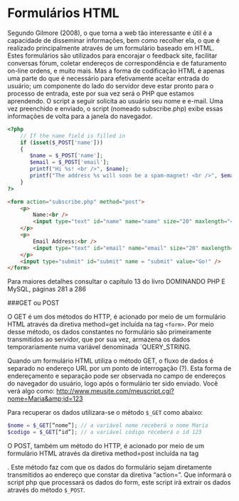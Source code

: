 # Formulários HTML

Segundo Gilmore (2008), o que torna a web tão interessante e útil é a capacidade de disseminar informações, bem como recolher ela, o que é realizado principalmente através de um formulário baseado em HTML. Estes formulários são utilizados para encorajar o feedback site, facilitar conversas fórum, coletar endereços de correspondência e de faturamento on-line ordens, e muito mais. Mas a forma de codificação HTML é apenas uma parte do que é necessário para efetivamente aceitar entrada do usuário; um componente do lado do servidor deve estar pronto para o processo de entrada, este por sua vez será o PHP que estamos aprendendo.
O script a seguir solicita ao usuário seu nome e e-mail. Uma vez preenchido e enviado, o script (nomeado subscribe.php) exibe essas informações de volta para a janela do navegador.

```php
<?php
    // If the name field is filled in
    if (isset($_POST['name']))
    {
       $name = $_POST['name'];
       $email = $_POST['email'];
       printf("Hi %s! <br />", $name);
       printf("The address %s will soon be a spam-magnet! <br />", $email);
    }
?>
```

```html
<form action="subscribe.php" method="post">
    <p>
        Name:<br />
        <input type="text" id="name" name="name" size="20" maxlength="40" />
    </p>
    <p>
        Email Address:<br />
        <input type="text" id="email" name="email" size="20" maxlength="40" />
    </p>
    <input type="submit" id="submit" name = "submit" value="Go!" />
</form>
```

Para maiores detalhes consultar o capítulo 13 do livro DOMINANDO PHP E MySQL, páginas 281 a 286

###GET ou POST

O GET é um dos métodos do HTTP, é acionado por meio de um formulário HTML através da diretiva method=get incluída na tag `<form>`. Por meio desse método, os dados constantes no formulário são primeiramente transmitidos ao servidor, que por sua vez, armazena os dados temporariamente numa variável denominada `QUERY_STRING.

Quando um formulário HTML utiliza o método GET, o fluxo de dados é separado no endereço URL por um ponto de interrogação (?). Esta forma de endereçamento e separação pode ser observada no campo de endereços do navegador do usuário, logo após o formulário ter sido enviado. Você verá algo como:
http://www.meusite.com/meuscript.cgi?nome=Maria&amp;id=123

Para recuperar os dados utilizara-se o método `$_GET` como abaixo:

```php
$nome = $_GET[“nome”]; // a variável nome receberá o nome Maria
$codigo = $_GET[“id”]; // a variável código receberá o id 123
```

O POST, também um método do HTTP, é acionado por meio de um formulário HTML através da diretiva method=post incluída na tag <form>. Este método faz com que os dados do formulário sejam diretamente transmitidos ao endereço que constar da diretiva “action=”. Que informará o script php que processará os dados do form, este script irá extrair os dados através do método `$_POST`.
